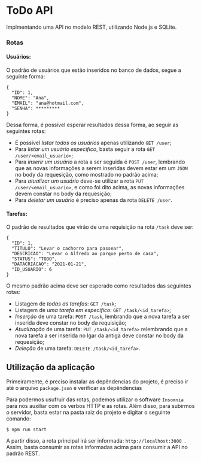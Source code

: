 # ToDo API

Implmentando uma API no modelo REST, utilizando Node.js e SQLite.

### Rotas

#### Usuários:
O padrão de usuários que estão inseridos no banco de dados, segue a seguinte forma:
```
{
  "ID": 1,
  "NOME": "Ana",
  "EMAIL": "ana@hotmail.com",
  "SENHA": *********
}
```
Dessa forma, é possível esperar resultados dessa forma, ao seguir as seguintes rotas:

- É possível *listar todos os usuários* apenas utilizando ```GET /user```;
- Para *listar um usuário específico*, basta seguir a rota ```GET /user/<email_usuario>```;
- Para *inserir um usuário* a rota a ser seguida é ```POST /user```, lembrando que as novas informações a serem inseridas devem estar em um ```JSON``` no body da requesição, como mostrado no padrão acima;
-  Para *atualizar um usuário* deve-se utilizar a rota ```PUT /user/<email_usuario>```, e como foi dito acima, as novas informações devem constar no body da requesição;
-  Para *deletar um usuário* é preciso apenas da rota ```DELETE /user```.

#### Tarefas:

O padrão de resultados que virão de uma requisição na rota ```/task``` deve ser:

```
{
  "ID": 1,
  "TITULO": "Levar o cachorro para passear",
  "DESCRICAO": "Levar o Alfredo ao parque perto de casa",
  "STATUS": "TODO",
  "DATACRIACAO": "2021-01-21",
  "ID_USUARIO": 6
}
```
O mesmo padrão acima deve ser esperado como resultados das seguintes rotas:

- Listagem de *todas as tarefas*: ```GET /task```;
- Listagem de *uma tarefa em específico*: ```GET /task/<id_tarefa>```;
- *Inserção* de uma tarefa: ```POST /task```, lembrando que a nova tarefa a ser inserida deve constar no body da requisição;
- *Atualização* de uma tarefa: ```PUT /task/<id_tarefa>``` relembrando que a nova tarefa a ser inserida no lgar da antiga deve constar no body da requesição;
- *Deleção* de uma tarefa: ```DELETE /task/<id_tarefa>```.

## Utilização da aplicação

Primeiramente, é preciso instalar as depêndencias do projeto, é preciso ir até o arquivo ```package.json``` e verificar as depêndencias 

Para podermos usufruir das rotas, podemos utilizar o software ```Insomnia``` para nos auxiliar com os verbos HTTP e as rotas. Além disso, para subirmos o servidor, basta estar na pasta raiz do projeto e digitar o seguinte comando:

``` $ npm run start ```

A partir disso, a rota principal irá ser informada: ```http://localhost:3000 ```. Assim, basta consumir as rotas informadas acima para consumir a API no padrão REST.





